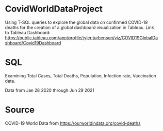 # CovidWorldDataProject
Using T-SQL queries to explore the global data on confirmed COVID-19 deaths for the creation of a global dashboard visualization in Tableau. 
Link to Tableau Dashboard: https://public.tableau.com/app/profile/tyler.turbenson/viz/COVID19GlobalDashboard/Covid19Dashboard

# SQL 
Examining Total Cases, Total Deaths, Population, Infection rate, Vaccination data. 

Data from Jan 28 2020 through Jun 29 2021

# Source
COVID-19 World Data from https://ourworldindata.org/covid-deaths

